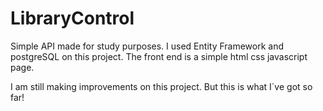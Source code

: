 # LibraryControl

Simple API made for study purposes. I used Entity Framework and postgreSQL on this project.
The front end is a simple html css javascript page.

I am still making improvements on this project. But this is what I´ve got so far!
